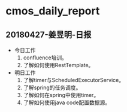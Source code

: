 # cmos_daily_report

## 20180427-姜昱明-日报
- 今日工作
    1. confluence培训。
    2. 了解如何使用RestTemplate。
- 明日工作
    1. 了解timer与ScheduledExecutorService。
    2. 了解spring的任务调度。
    3. 了解如何在spring中使用timer。
    4. 了解如何使用java code配置数据源。





